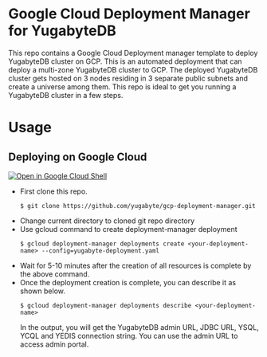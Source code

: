 # Google Cloud Deployment Manager for YugabyteDB

This repo contains a Google Cloud Deployment manager template to deploy YugabyteDB cluster on GCP. This is an automated deployment that can deploy a multi-zone YugabyteDB cluster to GCP. The deployed YugabyteDB cluster gets hosted on 3 nodes residing in 3 separate public subnets and create a universe among them. 
This repo is ideal to get you running a YugabyteDB cluster in a few steps. 

# Usage

## Deploying on Google Cloud 
[![Open in Google Cloud Shell](http://gstatic.com/cloudssh/images/open-btn.svg)](https://console.cloud.google.com/cloudshell/editor?cloudshell_git_repo=https%3A%2F%2Fgithub.com%2Fyugabyte%2Fgcp-deployment-manager.git)
  - First clone this repo.
    ```
    $ git clone https://github.com/yugabyte/gcp-deployment-manager.git
    ```
  - Change current directory to cloned git repo directory
  - Use gcloud command to create deployment-manager deployment <br/> 
    ```
    $ gcloud deployment-manager deployments create <your-deployment-name> --config=yugabyte-deployment.yaml
    ```
  - Wait for 5-10 minutes after the creation of all resources is complete by the above command.
  - Once the deployment creation is complete, you can describe it as shown below.
    ```
    $ gcloud deployment-manager deployments describe <your-deployment-name>
    ```
    In the output, you will get the YugabyteDB admin URL, JDBC URL, YSQL, YCQL and YEDIS connection string. You can use the     admin URL to access admin portal. 
